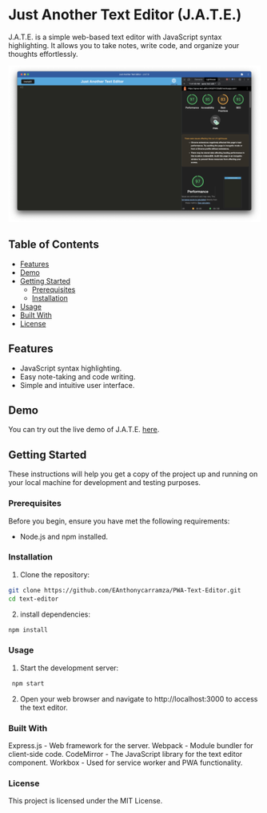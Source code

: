 # Just Another Text Editor (J.A.T.E.)

J.A.T.E. is a simple web-based text editor with JavaScript syntax highlighting. It allows you to take notes, write code, and organize your thoughts effortlessly.

![J.A.T.E. Screenshot](Assets/PWA-DEMO.png)

## Table of Contents
- [Features](#features)
- [Demo](#demo)
- [Getting Started](#getting-started)
  - [Prerequisites](#prerequisites)
  - [Installation](#installation)
- [Usage](#usage)
- [Built With](#built-with)
- [License](#license)

## Features

- JavaScript syntax highlighting.
- Easy note-taking and code writing.
- Simple and intuitive user interface.

## Demo

You can try out the live demo of J.A.T.E. [here](https://apwa-text-editor-040d74130a69.herokuapp.com/).

## Getting Started

These instructions will help you get a copy of the project up and running on your local machine for development and testing purposes.

### Prerequisites

Before you begin, ensure you have met the following requirements:

- Node.js and npm installed.

### Installation


1. Clone the repository:

  ```bash
  git clone https://github.com/EAnthonycarramza/PWA-Text-Editor.git
  cd text-editor
  ```
  2. install dependencies:
  ```bash
  npm install
  ```

### Usage

  1. Start the development server:
   ```bash
    npm start
   ```
  2. Open your web browser and navigate to http://localhost:3000 to access the text editor.

### Built With

  Express.js - Web framework for the server.
  Webpack - Module bundler for client-side code.
  CodeMirror - The JavaScript library for the text editor component.
  Workbox - Used for service worker and PWA functionality.

### License

This project is licensed under the MIT License.

